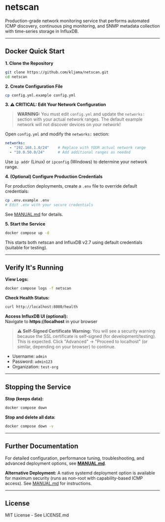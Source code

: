 # netscan

Production-grade network monitoring service that performs automated ICMP discovery, continuous ping monitoring, and SNMP metadata collection with time-series storage in InfluxDB.

---

## Docker Quick Start

**1. Clone the Repository**
```bash
git clone https://github.com/kljama/netscan.git
cd netscan
```

**2. Create Configuration File**
```bash
cp config.yml.example config.yml
```

**3. ⚠️ CRITICAL: Edit Your Network Configuration**

> **WARNING:** You must edit `config.yml` and update the `networks:` section with your actual network ranges. The default example network will not discover devices on your network!

Open `config.yml` and modify the `networks:` section:
```yaml
networks:
  - "192.168.1.0/24"    # Replace with YOUR actual network range
  - "10.0.50.0/24"      # Add additional ranges as needed
```

Use `ip addr` (Linux) or `ipconfig` (Windows) to determine your network range.

**4. (Optional) Configure Production Credentials**

For production deployments, create a `.env` file to override default credentials:
```bash
cp .env.example .env
# Edit .env with your secure credentials
```

See [MANUAL.md](MANUAL.md#3-configure-credentials-optional-but-recommended-for-production) for details.

**5. Start the Service**
```bash
docker compose up -d
```

This starts both netscan and InfluxDB v2.7 using default credentials (suitable for testing).

---

## Verify It's Running

**View Logs:**
```bash
docker compose logs -f netscan
```

**Check Health Status:**
```bash
curl http://localhost:8080/health
```

**Access InfluxDB UI (optional):**  
Navigate to **https://localhost** in your browser

> **⚠️ Self-Signed Certificate Warning:** You will see a security warning because the SSL certificate is self-signed (for development/testing). This is expected. Click "Advanced" → "Proceed to localhost" (or similar, depending on your browser) to continue.

* Username: `admin`
* Password: `admin123`
* Organization: `test-org`

---

## Stopping the Service

**Stop (keeps data):**
```bash
docker compose down
```

**Stop and delete all data:**
```bash
docker compose down -v
```

---

## Further Documentation

For detailed configuration, performance tuning, troubleshooting, and advanced deployment options, see **[MANUAL.md](MANUAL.md)**.

**Alternative Deployment:** A native systemd deployment option is available for maximum security (runs as non-root with capability-based ICMP access). See [MANUAL.md](MANUAL.md) for instructions.

---

## License

MIT License - See LICENSE.md
